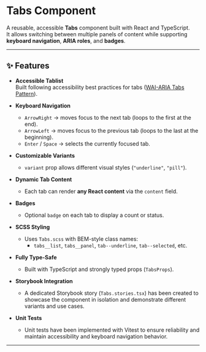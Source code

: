 # Tabs Component

A reusable, accessible **Tabs** component built with React and TypeScript.  
It allows switching between multiple panels of content while supporting **keyboard navigation**, **ARIA roles**, and **badges**.

---

## ✨ Features

- **Accessible Tablist**  
  Built following accessibility best practices for tabs ([WAI-ARIA Tabs Pattern](https://www.w3.org/WAI/ARIA/apg/patterns/tabpanel/)).

- **Keyboard Navigation**  
  - `ArrowRight` → moves focus to the next tab (loops to the first at the end).  
  - `ArrowLeft` → moves focus to the previous tab (loops to the last at the beginning).  
  - `Enter` / `Space` → selects the currently focused tab.

- **Customizable Variants**  
  - `variant` prop allows different visual styles (`"underline"`, `"pill"`).

- **Dynamic Tab Content**  
  - Each tab can render **any React content** via the `content` field.

- **Badges**  
  - Optional `badge` on each tab to display a count or status.  

- **SCSS Styling**  
  - Uses `Tabs.scss` with BEM-style class names:  
    - `tabs__list`, `tabs__panel`, `tab--underline`, `tab--selected`, etc.

- **Fully Type-Safe**  
  - Built with TypeScript and strongly typed props (`TabsProps`).

- **Storybook Integration**  
  - A dedicated Storybook story (`Tabs.stories.tsx`) has been created to showcase the component in isolation and demonstrate different variants and use cases.

- **Unit Tests**  
  - Unit tests have been implemented with Vitest to ensure reliability and maintain accessibility and keyboard navigation behavior.

---
